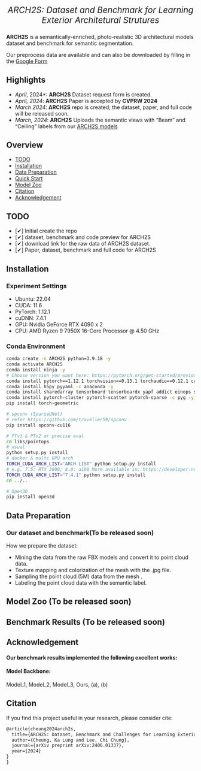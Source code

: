 <!-- <p align="center">
ARCH2S: A Dataset and Benchmark for Learning Exterior Architetural Strutures
</p> -->


<p align="center" style="font-size:1.6em;"><em>ARCH2S: Dataset and Benchmark for Learning Exterior Architetural Strutures</em></p>



<!-- #  ARCH2S: Dataset and Benchmark for Learning Exterior Architetural Strutures -->
<!-- **Pointcept** is a powerful and flexible codebase for point cloud perception research. It is also an official implementation of the following paper: -->
**ARCH2S** is a semantically-enriched, photo-realistic 3D architectural models dataset and benchmark for semantic segmentation. 

Our preprocess data are available and can also be downloaded by filling in the
[Google Form](https://forms.gle/ADCLHHxHwtbaAsxR9)


## Highlights
- *April*, 2024*: **ARCH2S** Dataset request form is created.
- *April, 2024*: **ARCH2S** Paper is accepted by **CVPRW 2024**
- *March 2024*: **ARCH2S** repo is created; the dataset, paper, and full code will be released soon.
- *March, 2024*: **ARCH2S** Uploads the semantic views with “Beam” and “Ceiling” labels from our [ARCH2S models](img/add_view_arch2s_model.png)
## Overview
- [TODO](#todo)
- [Installation](#installation)
- [Data Preparation](#data-preparation)
- [Quick Start](#quick-start)
- [Model Zoo](#model-zoo)
- [Citation](#citation)
- [Acknowledgement](#acknowledgement)

## TODO
- [✔] Initial create the repo 
- [✔] dataset, benchmark and code preview for ARCH2S
- [✔] download link for the raw data of ARCH2S dataset.
- [✔] Paper, dataset, benchmark and full code for ARCH2S
<!-- - [ ] BIM Models from ARCH2S -->
<!-- [![ARCH2S Model](img/add_view_arch2s_model.png)](img/add_view_arch2s_model.png) -->

## Installation

### Experiment Settings
- Ubuntu: 22.04
- CUDA: 11.6
- PyTorch: 1.12.1
- cuDNN: 7.4.1
- GPU: Nvidia GeForce RTX 4090 x 2
- CPU: AMD Ryzen 9 7950X 16-Core Processor @ 4.50 GHz

### Conda Environment

```bash
conda create -n ARCH2S python=3.9.18 -y
conda activate ARCH2S
conda install ninja -y
# Choose version you want here: https://pytorch.org/get-started/previous-versions/
conda install pytorch==1.12.1 torchvision==0.13.1 torchaudio==0.12.1 cudatoolkit=11.6-c pytorch -y
conda install h5py pyyaml -c anaconda -y
conda install sharedarray tensorboard tensorboardx yapf addict einops scipy plyfile termcolor timm -c conda-forge -y
conda install pytorch-cluster pytorch-scatter pytorch-sparse -c pyg -y
pip install torch-geometric

# spconv (SparseUNet)
# refer https://github.com/traveller59/spconv
pip install spconv-cu116

# PTv1 & PTv2 or precise eval
cd libs/pointops
# usual
python setup.py install
# docker & multi GPU arch
TORCH_CUDA_ARCH_LIST="ARCH LIST" python setup.py install
# e.g. 7.5: RTX 3000; 8.0: a100 More available in: https://developer.nvidia.com/cuda-gpus
TORCH_CUDA_ARCH_LIST="7.4.1" python setup.py install
cd ../..

# Open3D
pip install open3d
```
<!-- #### Our codebase structure is as follows:
```bash
/s2b
├── code_timer.py
├── config
│   ├── config_ARCH2S_public_services.yaml
    ├── ... (more files)
├── entity_create.py
├── entity_search.py
├── exp
│   ├── class_attribute
│   │   ├── class_attributes_{datatime}.txt
│   │   ├── ... (more files)
├── ifc_label_map.py
├── scripts
│   └── ARCH2S_main.sh
├── ARCH2S_main.py
└── utils
    ├── label_list.py
    ├── parse_yaml.py
    ├── pcd_Loader.py
    ├── pcd_Processor.py
``` -->

## Data Preparation

### Our dataset and benchmark(To be released soon)
<!-- The link for raw FBX Models (open Landsacpe ). Optionally,can also be downloaded [[here](https://drive.google.com/drive/folders/1dF1WHWCpI4NJpkJBm4jStjLFcSBzH6Ep?usp=sharing)] -->

How we  prepare the dataset:
- Mining the data from the raw FBX models and convert it to point cloud data.
- Texture mapping and colorization of the mesh with the .jpg file.
- Sampling the point cloud (5M) data from the mesh .
- Labeling the point cloud data with the semantic label.
 
<!-- Download our dataset and benchmark(To be released soon) and unzip it.
```
# ARCH2S_DIR: the directory of downloaded ARCH2S dataset.
# RAW_ARCH2S_DIR: the directory of ARCH2S dataset.
# PROCESSED_ARCH2S_DIR: the directory of processed ARCH2S dataset and benchmark(output dir).

# ARCH2S
python pointcept/datasets/preprocessing/ARCH2S/preprocess_ARCH2S.py --dataset_root ${ARCH2S_DIR} --output_root ${PROCESSED_ARCH2S_DIR}
```
- Link processed dataset and benchmarkto codebase.
```
mkdir data/ARCH2S
ln -s ${PROCESSED_ARCH2S_DIR} ${CODEBASE_DIR}/data/ARCH2S
``` -->

<!-- ## Quick Start

### Running our Framework
```bash
sh s2b/scripts/ARCH2S_main.sh
```

### Training the segmentation model
**Train from scratch.** The training processing is based on configs in `configs` folder. 
The training script will generate an experiment folder in `exp` folder and backup essential code in the experiment folder.
Training config, log, tensorboard, and checkpoints will also be saved into the experiment folder during the training process.
```bash
export CUDA_VISIBLE_DEVICES=${CUDA_VISIBLE_DEVICES}
# Script (Recommended)
sh scripts/train.sh -p ${INTERPRETER_PATH} -g ${NUM_GPU} -d ${DATASET_NAME} -c ${CONFIG_NAME} -n ${EXP_NAME}
# Direct
export PYTHONPATH=./
python tools/train.py --config-file ${CONFIG_PATH} --num-gpus ${NUM_GPU} --options save_path=${SAVE_PATH}
```
```bash
# S3DIS
sh scripts/train.sh -g 2 -d s3dis -c semseg-pt-ARCH2S-v1m1-0-base -n semseg-pt-ARCH2S-v1m1-0-base
# SensatUrban
sh scripts/train.sh -g 2 -d sensaturban -c semseg-pt-ARCH2S-v1m1-0-base -n semseg-pt-ARCH2S-v1m1-0-base
# BuildingNet
sh scripts/train.sh -g 2 -d buildingnet -c semseg-pt-ARCH2S-v1m1-0-base -n semseg-pt-ARCH2S-v1m1-0-base
```
For example:
```bash
# By script (Recommended)
# -p is default set as python and can be ignored
sh scripts/train.sh -p python -d scannet -c semseg-pt-v2m2-0-base -n semseg-pt-v2m2-0-base
# Direct
export PYTHONPATH=./
python tools/train.py --config-file configs/scannet/semseg-pt-v2m2-0-base.py --options save_path=exp/scannet/semseg-pt-v2m2-0-base
```




##  Results

#### BIM models
Download example BIM model reconstructed by [here](https://forms.gle/) -->


## Model Zoo (To be released soon)

## Benchmark Results (To be released soon)
<!-- | Method              | G | C | S3DIS mIoU (%) | S3DIS OA (%) | SensatUrban mIoU (%) | SensatUrban OA (%) | BuildingNet mIoU (%) | BuildingNet OA (%) |
|---------------------|---|---|----------------|--------------|----------------------|--------------------|----------------------|--------------------|
| Model_1         | ✔ | ✔ | -              | -            | -                    | -                  | -                    | -                  |
| Model_2    | ✔ | ✔ | -              | -            | -                    | -                  | -                    | -                  |
| Model_3       | ✔ | ✔ | -              | -            | -                    | -                  | -                    | -                  |
| Model_4            | ✔ | ✔ | -              | -            | -                    | -                  | -                    | -                  |
| Ours        | ✔ | ✔ | -              | -            | -                    | -                  | -                    | -                  |
| Ours (a) | ✔ | ✔ | -            | -            | -                    | -                  | -                    | -                  |
| Ours (b)  | ✔ | ✔ | -            | -            | -                    | -                  | -                    | -                  |
| Ours (c)       | ✔ | ✔ | -            | -            | -                    | -                  | -                    | -                  |
| Ours (d)  | ✔ | ✔ | -            | -            | -                    | -                  | -                    | -                  |
| Ours (e)       | ✔ |  ✔  | -            | -            | -                    | -                  | -                    | -                  | -->


## Acknowledgement

#### Our benchmark results implemented the following excellent works:

#### Model Backbone:
Model_1, Model_2, Model_3, Ours, (a), (b)
## Citation
If you find this project useful in your research, please consider cite:

```latex
@article{cheung2024arch2s,
  title={ARCH2S: Dataset, Benchmark and Challenges for Learning Exterior Architectural Structures from Point Clouds},
  author={Cheung, Ka Lung and Lee, Chi Chung},
  journal={arXiv preprint arXiv:2406.01337},
  year={2024}
}
}
```

